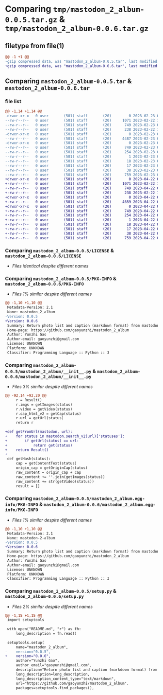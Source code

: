 # Comparing `tmp/mastodon_2_album-0.0.5.tar.gz` & `tmp/mastodon_2_album-0.0.6.tar.gz`

## filetype from file(1)

```diff
@@ -1 +1 @@
-gzip compressed data, was "mastodon_2_album-0.0.5.tar", last modified: Thu Feb 23 02:50:42 2023, max compression
+gzip compressed data, was "mastodon_2_album-0.0.6.tar", last modified: Sat Apr 22 00:56:07 2023, max compression
```

## Comparing `mastodon_2_album-0.0.5.tar` & `mastodon_2_album-0.0.6.tar`

### file list

```diff
@@ -1,14 +1,14 @@
-drwxr-xr-x   0 user       (501) staff       (20)        0 2023-02-23 02:50:42.000000 mastodon_2_album-0.0.5/
--rw-r--r--   0 user       (501) staff       (20)     1071 2023-02-22 14:28:17.000000 mastodon_2_album-0.0.5/LICENSE
--rw-r--r--   0 user       (501) staff       (20)      749 2023-02-23 02:50:42.000000 mastodon_2_album-0.0.5/PKG-INFO
--rw-r--r--   0 user       (501) staff       (20)      238 2023-02-22 14:32:02.000000 mastodon_2_album-0.0.5/README.md
-drwxr-xr-x   0 user       (501) staff       (20)        0 2023-02-23 02:50:42.000000 mastodon_2_album-0.0.5/mastodon_2_album/
--rw-r--r--   0 user       (501) staff       (20)     4487 2023-02-23 02:50:14.000000 mastodon_2_album-0.0.5/mastodon_2_album/__init__.py
-drwxr-xr-x   0 user       (501) staff       (20)        0 2023-02-23 02:50:42.000000 mastodon_2_album-0.0.5/mastodon_2_album.egg-info/
--rw-r--r--   0 user       (501) staff       (20)      749 2023-02-23 02:50:42.000000 mastodon_2_album-0.0.5/mastodon_2_album.egg-info/PKG-INFO
--rw-r--r--   0 user       (501) staff       (20)      254 2023-02-23 02:50:42.000000 mastodon_2_album-0.0.5/mastodon_2_album.egg-info/SOURCES.txt
--rw-r--r--   0 user       (501) staff       (20)        1 2023-02-23 02:50:42.000000 mastodon_2_album-0.0.5/mastodon_2_album.egg-info/dependency_links.txt
--rw-r--r--   0 user       (501) staff       (20)       18 2023-02-23 02:50:42.000000 mastodon_2_album-0.0.5/mastodon_2_album.egg-info/requires.txt
--rw-r--r--   0 user       (501) staff       (20)       17 2023-02-23 02:50:42.000000 mastodon_2_album-0.0.5/mastodon_2_album.egg-info/top_level.txt
--rw-r--r--   0 user       (501) staff       (20)       38 2023-02-23 02:50:42.000000 mastodon_2_album-0.0.5/setup.cfg
--rw-r--r--   0 user       (501) staff       (20)      759 2023-02-23 02:50:40.000000 mastodon_2_album-0.0.5/setup.py
+drwxr-xr-x   0 user       (501) staff       (20)        0 2023-04-22 00:56:07.000000 mastodon_2_album-0.0.6/
+-rw-r--r--   0 user       (501) staff       (20)     1071 2023-02-22 14:28:17.000000 mastodon_2_album-0.0.6/LICENSE
+-rw-r--r--   0 user       (501) staff       (20)      749 2023-04-22 00:56:07.000000 mastodon_2_album-0.0.6/PKG-INFO
+-rw-r--r--   0 user       (501) staff       (20)      238 2023-02-22 14:32:02.000000 mastodon_2_album-0.0.6/README.md
+drwxr-xr-x   0 user       (501) staff       (20)        0 2023-04-22 00:56:07.000000 mastodon_2_album-0.0.6/mastodon_2_album/
+-rw-r--r--   0 user       (501) staff       (20)     4659 2023-04-22 00:54:40.000000 mastodon_2_album-0.0.6/mastodon_2_album/__init__.py
+drwxr-xr-x   0 user       (501) staff       (20)        0 2023-04-22 00:56:07.000000 mastodon_2_album-0.0.6/mastodon_2_album.egg-info/
+-rw-r--r--   0 user       (501) staff       (20)      749 2023-04-22 00:56:07.000000 mastodon_2_album-0.0.6/mastodon_2_album.egg-info/PKG-INFO
+-rw-r--r--   0 user       (501) staff       (20)      254 2023-04-22 00:56:07.000000 mastodon_2_album-0.0.6/mastodon_2_album.egg-info/SOURCES.txt
+-rw-r--r--   0 user       (501) staff       (20)        1 2023-04-22 00:56:07.000000 mastodon_2_album-0.0.6/mastodon_2_album.egg-info/dependency_links.txt
+-rw-r--r--   0 user       (501) staff       (20)       18 2023-04-22 00:56:07.000000 mastodon_2_album-0.0.6/mastodon_2_album.egg-info/requires.txt
+-rw-r--r--   0 user       (501) staff       (20)       17 2023-04-22 00:56:07.000000 mastodon_2_album-0.0.6/mastodon_2_album.egg-info/top_level.txt
+-rw-r--r--   0 user       (501) staff       (20)       38 2023-04-22 00:56:07.000000 mastodon_2_album-0.0.6/setup.cfg
+-rw-r--r--   0 user       (501) staff       (20)      759 2023-04-22 00:56:05.000000 mastodon_2_album-0.0.6/setup.py
```

### Comparing `mastodon_2_album-0.0.5/LICENSE` & `mastodon_2_album-0.0.6/LICENSE`

 * *Files identical despite different names*

### Comparing `mastodon_2_album-0.0.5/PKG-INFO` & `mastodon_2_album-0.0.6/PKG-INFO`

 * *Files 1% similar despite different names*

```diff
@@ -1,10 +1,10 @@
 Metadata-Version: 2.1
 Name: mastodon_2_album
-Version: 0.0.5
+Version: 0.0.6
 Summary: Return photo list and caption (markdown format) from mastodon.
 Home-page: https://github.com/gaoyunzhi/mastodon_2_album
 Author: Yunzhi Gao
 Author-email: gaoyunzhi@gmail.com
 License: UNKNOWN
 Platform: UNKNOWN
 Classifier: Programming Language :: Python :: 3
```

### Comparing `mastodon_2_album-0.0.5/mastodon_2_album/__init__.py` & `mastodon_2_album-0.0.6/mastodon_2_album/__init__.py`

 * *Files 3% similar despite different names*

```diff
@@ -92,14 +92,20 @@
     r = Result()
     r.imgs = getImages(status)
     r.video = getVideo(status)
     r.cap_html_v2 = getCap(status)
     r.url = getUrl(status)
     return r
 
+def getFromUrl(mastodon, url):
+    for status in mastodon.search_v2(url)['statuses']:
+        if getUrl(status) == url:
+            return get(status)
+    return Result()
+
 def getHash(status):
     cap = getContentText(status)
     origin_cap = getOriginCap(status)
     raw_content = origin_cap + cap
     raw_content += ''.join(getImages(status))
     raw_content += str(getVideo(status))
     result = []
```

### Comparing `mastodon_2_album-0.0.5/mastodon_2_album.egg-info/PKG-INFO` & `mastodon_2_album-0.0.6/mastodon_2_album.egg-info/PKG-INFO`

 * *Files 1% similar despite different names*

```diff
@@ -1,10 +1,10 @@
 Metadata-Version: 2.1
 Name: mastodon-2-album
-Version: 0.0.5
+Version: 0.0.6
 Summary: Return photo list and caption (markdown format) from mastodon.
 Home-page: https://github.com/gaoyunzhi/mastodon_2_album
 Author: Yunzhi Gao
 Author-email: gaoyunzhi@gmail.com
 License: UNKNOWN
 Platform: UNKNOWN
 Classifier: Programming Language :: Python :: 3
```

### Comparing `mastodon_2_album-0.0.5/setup.py` & `mastodon_2_album-0.0.6/setup.py`

 * *Files 2% similar despite different names*

```diff
@@ -1,15 +1,15 @@
 import setuptools
 
 with open("README.md", "r") as fh:
     long_description = fh.read()
 
 setuptools.setup(
     name="mastodon_2_album",
-    version="0.0.5",
+    version="0.0.6",
     author="Yunzhi Gao",
     author_email="gaoyunzhi@gmail.com",
     description="Return photo list and caption (markdown format) from mastodon.",
     long_description=long_description,
     long_description_content_type="text/markdown",
     url="https://github.com/gaoyunzhi/mastodon_2_album",
     packages=setuptools.find_packages(),
```

